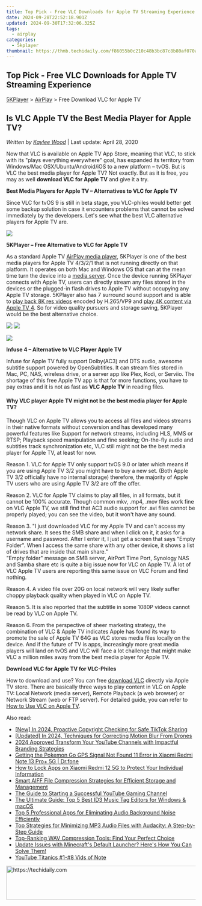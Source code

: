 ```yaml
---
title: Top Pick - Free VLC Downloads for Apple TV Streaming Experience
date: 2024-09-28T22:52:18.901Z
updated: 2024-09-30T17:32:06.325Z
tags:
  - airplay
categories:
  - 5kplayer
thumbnail: https://thmb.techidaily.com/f86055b0c210c48b3bc87c8b80af070af1138eb8ba02388288320b33c5951f16.jpeg
---
```


## Top Pick - Free VLC Downloads for Apple TV Streaming Experience

[5KPlayer](https://tools.techidaily.com/5kplayer/products/) \> [AirPlay](https://tools.techidaily.com/5kplayer/airplay/) \> Free Download VLC for Apple TV 

## Is VLC Apple TV the Best Media Player for Apple TV?

 _Written by [Kaylee Wood](https://www.quora.com/profile/Amanda-Hu-21)_ | Last update: April 28, 2020

Now that VLC is available on Apple TV App Store, meaning that VLC, to stick with its "plays everything everywhere" goal, has expanded its territory from Windows/Mac OSX/Ubuntu/Android/iOS to a new platform – tvOS. But is VLC the best media player for Apple TV? Not exactly. But as it is free, you may as well **download VLC for Apple TV** and give it a try.

**Best Media Players for Apple TV – Alternatives to VLC for Apple TV**

Since VLC for tvOS 9 is still in beta stage, you VLC-philes would better get some backup solution in case it encounters problems that cannot be solved immediately by the developers. Let's see what the best VLC alternative players for Apple TV are.

![](https://www.5kplayer.com/airplay/img/5kp-vlc-appletv-zjy-001.png) 

**5KPlayer – Free Alternative to VLC for Apple TV**

As a standard Apple TV [AirPlay media player](https://tools.techidaily.com/5kplayer/airplay/), 5KPlayer is one of the best media players for Apple TV 4/3/2/1 that is not running directly on that platform. It operates on both Mac and Windows OS that can at the mean time turn the device into a [media server](https://tools.techidaily.com/5kplayer/airplay/). Once the device running 5KPlayer connects with Apple TV, users can directly stream any files stored in the devices or the plugged-in flash drives to Apple TV without occupying any Apple TV storage. 5KPlayer also has 7 surround sound support and is able to [play back 8K res videos](https://tools.techidaily.com/5kplayer/airplay/) encoded by H.265/VP9 and [play 4K content via Apple TV 4](https://tools.techidaily.com/5kplayer/airplay/). So for video quality pursuers and storage saving, 5KPlayer would be the best alternative choice.

[![](https://www.5kplayer.com/airplay/../button/freedownbackwin.png)](https://tools.techidaily.com/5kplayer/products/) [![](https://www.5kplayer.com/airplay/../button/freedownbackmac.png)](https://tools.techidaily.com/5kplayer/products/) 

![](https://www.5kplayer.com/airplay/img/5kp-vlc-appletv-zjy-002.jpg) 

**Infuse 4 – Alternative to VLC Player Apple TV**

Infuse for Apple TV fully support Dolby(AC3) and DTS audio, awesome subtitle support powered by OpenSubtitles. It can stream files stored in Mac, PC, NAS, wireless drive, or a server app like Plex, Kodi, or Serviio. The shortage of this free Apple TV app is that for more functions, you have to pay extras and it is not as fast as **VLC Apple TV** in reading files. 

#### **Why VLC player Apple TV might not be the best media player for Apple TV?**

Though VLC on Apple TV allows you to access all files and videos streams in their native formats without conversion and has developed many powerful features like Support for network streams, including HLS, MMS or RTSP; Playback speed manipulation and fine seeking; On-the-fly audio and subtitles track synchronization etc, VLC still might not be the best media player for Apple TV, at least for now.

Reason 1. VLC for Apple TV only support tvOS 9.0 or later which means if you are using Apple TV 3/2 you might have to buy a new set. (Both Apple TV 3/2 officially have no internal storage) therefore, the majority of Apple TV users who are using Apple TV 3/2 are off the offer.

Reason 2. VLC for Apple TV claims to play all files, in all formats, but it cannot be 100% accurate. Though common mkv, .mp4, .mov files work fine on VLC Apple TV, we still find that AC3 audio support for .avi files cannot be properly played; you can see the video, but it won't have any sound.

Reason 3. "I just downloaded VLC for my Apple TV and can't access my network share. It sees the SMB share and when I click on it, it asks for a username and password. After I enter it, I just get a screen that says "Empty Folder". When I access the same share with any other device, it shows a list of drives that are inside that main share."  
"Empty folder" message on SMB server, AirPort Time Port, Synology NAS and Samba share etc is quite a big issue now for VLC on Apple TV. A lot of VLC Apple TV users are reporting this same issue on VLC Forum and find nothing. 

Reason 4. A video file over 20G on local network will very likely suffer choppy playback quality when played in VLC on Apple TV.

Reason 5. It is also reported that the subtitle in some 1080P videos cannot be read by VLC on Apple TV. 

Reason 6. From the perspective of sheer marketing strategy, the combination of VLC & Apple TV indicates Apple has found its way to promote the sale of Apple TV 64G as VLC stores media files locally on the device. And if the future of TV is apps, increasingly more great media players will land on tvOS and VLC will face a lot challenge that might make VLC a million miles away from the best media player for Apple TV. 

**Download VLC for Apple TV for VLC-Philes**

How to download and use? You can free [download VLC](https://tools.techidaily.com/5kplayer/video-music-player/) directly via Apple TV store. There are basically three ways to play content in VLC on Apple TV: Local Network (media server), Remote Playback (a web browser) or Network Stream (web or FTP server). For detailed guide, you can refer to [How to Use VLC on Apple TV](http://www.cultofmac.com/406734/how-to-use-vlc-to-watch-any-video-on-apple-tv/).

<ins class="adsbygoogle"
     style="display:block"
     data-ad-format="autorelaxed"
     data-ad-client="ca-pub-7571918770474297"
     data-ad-slot="1223367746"></ins>

<ins class="adsbygoogle"
     style="display:block"
     data-ad-client="ca-pub-7571918770474297"
     data-ad-slot="8358498916"
     data-ad-format="auto"
     data-full-width-responsive="true"></ins>

<span class="atpl-alsoreadstyle">Also read:</span>
<div><ul>
<li><a href="https://tiktok-video-recordings.techidaily.com/new-in-2024-proactive-copyright-checking-for-safe-tiktok-sharing/"><u>[New] In 2024, Proactive Copyright Checking for Safe TikTok Sharing</u></a></li>
<li><a href="https://fox-direct.techidaily.com/updated-in-2024-techniques-for-correcting-motion-blur-from-drones/"><u>[Updated] In 2024, Techniques for Correcting Motion Blur From Drones</u></a></li>
<li><a href="https://youtube-webster.techidaily.com/approved-transform-your-youtube-channels-with-impactful-branding-strategies/"><u>2024 Approved Transform Your YouTube Channels with Impactful Branding Strategies</u></a></li>
<li><a href="https://android-location.techidaily.com/getting-the-pokemon-go-gps-signal-not-found-11-error-in-xiaomi-redmi-note-13-proplus-5g-drfone-by-drfone-virtual/"><u>Getting the Pokemon Go GPS Signal Not Found 11 Error in Xiaomi Redmi Note 13 Pro+ 5G | Dr.fone</u></a></li>
<li><a href="https://unlock-android.techidaily.com/how-to-lock-apps-on-xiaomi-redmi-12-5g-to-protect-your-individual-information-by-drfone-android/"><u>How to Lock Apps on Xiaomi Redmi 12 5G to Protect Your Individual Information</u></a></li>
<li><a href="https://media-tips.techidaily.com/smart-aiff-file-compression-strategies-for-efficient-storage-and-management/"><u>Smart AIFF File Compression Strategies for Efficient Storage and Management</u></a></li>
<li><a href="https://youtube-blog.techidaily.com/uide-to-starting-a-successful-youtube-gaming-channel/"><u>The Guide to Starting a Successful YouTube Gaming Channel</u></a></li>
<li><a href="https://media-tips.techidaily.com/the-ultimate-guide-top-5-best-id3-music-tag-editors-for-windows-and-macos/"><u>The Ultimate Guide: Top 5 Best ID3 Music Tag Editors for Windows & macOS</u></a></li>
<li><a href="https://media-tips.techidaily.com/top-5-professional-apps-for-eliminating-audio-background-noise-efficiently/"><u>Top 5 Professional Apps for Eliminating Audio Background Noise Efficiently</u></a></li>
<li><a href="https://media-tips.techidaily.com/top-strategies-for-minimizing-mp3-audio-files-with-audacity-a-step-by-step-guide/"><u>Top Strategies for Minimizing MP3 Audio Files with Audacity: A Step-by-Step Guide</u></a></li>
<li><a href="https://media-tips.techidaily.com/top-ranking-wav-compression-tools-find-your-perfect-choice/"><u>Top-Ranking WAV Compression Tools: Find Your Perfect Choice</u></a></li>
<li><a href="https://program-issues.techidaily.com/update-issues-with-minecrafts-default-launcher-heres-how-you-can-solve-them/"><u>Update Issues with Minecraft's Default Launcher? Here's How You Can Solve Them!</u></a></li>
<li><a href="https://facebook-video-content.techidaily.com/youtube-titanics-1-8-vids-of-note/"><u>YouTube Titanics #1-#8 Vids of Note</u></a></li>
</ul></div>

<!-- affiliate ads begin -->
<a href="https://aligracehair.sjv.io/c/5597632/2080333/19272" target="_top" id="2080333">
  <img src="//a.impactradius-go.com/display-ad/19272-2080333" border="0" alt="https://techidaily.com" width="728" height="90"/>
</a>
<img height="0" width="0" src="https://aligracehair.sjv.io/i/5597632/2080333/19272" style="position:absolute;visibility:hidden;" border="0" />
<!-- affiliate ads end -->

